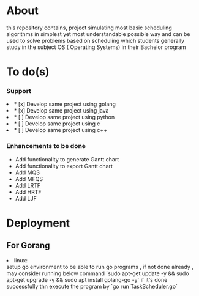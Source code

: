 # About

this repository contains, project simulating most basic scheduling algorithms in simplest yet most understandable possible way
and can be used to solve problems based on scheduling which students generally study in the subject OS ( Operating Systems) in their Bachelor program

# To do(s)
<h3>Support</h3>
<li> * [x] Develop same project using golang </li>
<li> * [x] Develop same project using java </li>
<li> * [ ] Develop same project using python </li>
<li> * [ ] Develop same project using c </li>
<li> * [ ] Develop same project using c++ </li>

<h3>Enhancements to be done </h3>
    <ul>
      <li> Add functionality to generate Gantt chart </li>
      <li> Add functionality to export Gantt chart </li>
      <li> Add MQS </li>
      <li> Add MFQS </li>
      <li> Add LRTF </li>
      <li> Add HRTF </li>
      <li> Add LJF </li>
    </ul>

 # Deployment

  <h2>For Gorang</h2>
     <li>linux:</li> setup go environment to be able to run go programs , if not done already , may consider running below command
     `sudo apt-get update -y && sudo apt-get upgrade -y && sudo apt install golang-go -y`
     if it's done successfully thn execute the program by `go run TaskScheduler.go`
     
